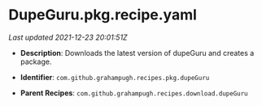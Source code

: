# DupeGuru.pkg.recipe.yaml

_Last updated 2021-12-23 20:01:51Z_

- **Description**: Downloads the latest version of dupeGuru and creates a package.

- **Identifier**: `com.github.grahampugh.recipes.pkg.dupeGuru`

- **Parent Recipes**: `com.github.grahampugh.recipes.download.dupeGuru`
